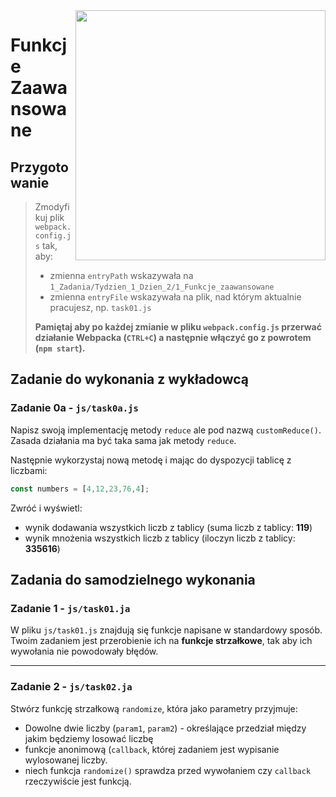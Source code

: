 <img src="http://coderslab.pl/img/coderslab-logo.png" align="right" width="400"/>

# Funkcje Zaawansowane

## Przygotowanie
> Zmodyfikuj plik `webpack.config.js` tak, aby:
> - zmienna `entryPath` wskazywała na `1_Zadania/Tydzien_1_Dzien_2/1_Funkcje_zaawansowane`
> - zmienna `entryFile` wskazywała na plik, nad którym aktualnie pracujesz, np. `task01.js`
>
> **Pamiętaj aby po każdej zmianie w pliku `webpack.config.js` przerwać działanie Webpacka (`CTRL+C`) a następnie włączyć go z powrotem (`npm start`).**

## Zadanie do wykonania z wykładowcą

### Zadanie 0a - `js/task0a.js`

Napisz swoją implementację metody `reduce` ale pod nazwą `customReduce()`.
Zasada działania ma być taka sama jak metody `reduce`.

Następnie wykorzystaj nową metodę i mając do dyspozycji tablicę z liczbami:

```js
const numbers = [4,12,23,76,4];
```

Zwróć i wyświetl:
- wynik dodawania wszystkich liczb z tablicy (suma liczb z tablicy: **119**)
- wynik mnożenia wszystkich liczb z tablicy (iloczyn liczb z tablicy: **335616**)


## Zadania do samodzielnego wykonania

### Zadanie 1 - `js/task01.ja`

W pliku `js/task01.js` znajdują się funkcje napisane w standardowy sposób. Twoim zadaniem jest przerobienie ich na **funkcje strzałkowe**, tak aby ich wywołania nie powodowały błędów.

---

### Zadanie 2 - `js/task02.ja`

Stwórz funkcję strzałkową `randomize`, która jako parametry przyjmuje:
* Dowolne dwie liczby (`param1`, `param2`) -  określające przedział między jakim będziemy losować liczbę
* funkcje anonimową (`callback`, której zadaniem jest wypisanie wylosowanej liczby.
* niech funkcja `randomize()` sprawdza przed wywołaniem czy `callback` rzeczywiście jest funkcją.

